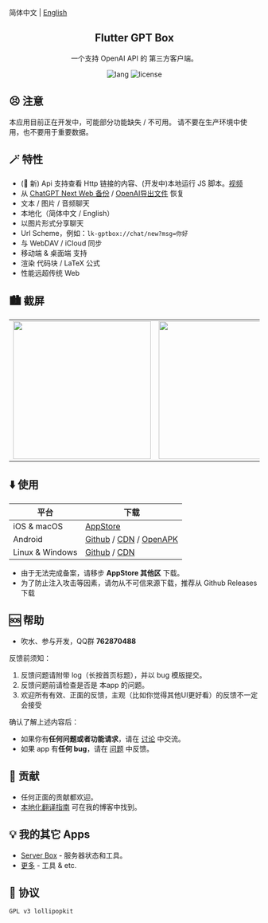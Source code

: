 简体中文 | [English](README.md)

<h2 align="center">Flutter GPT Box</h2>

<p align="center">
一个支持 OpenAI API 的 第三方客户端。
</p>

<!-- Badges-->
<p align="center">
  <img alt="lang" src="https://img.shields.io/badge/lang-dart-pink">
  <img alt="license" src="https://img.shields.io/badge/license-GPLv3-pink">
</p>

## 😣 注意
本应用目前正在开发中，可能部分功能缺失 / 不可用。
请不要在生产环境中使用，也不要用于重要数据。


## 🪄 特性
- (🥳 新) Api 支持查看 Http 链接的内容、(开发中)本地运行 JS 脚本。[视频](https://cdn.lolli.tech/gptbox/screenshot/tools.mp4)
- 从 [ChatGPT Next Web 备份](https://github.com/ChatGPTNextWeb/ChatGPT-Next-Web) / [OpenAI导出文件](https://chatgpt.com) 恢复
- 文本 / 图片 / 音频聊天
- 本地化（简体中文 / English）
- 以图片形式分享聊天
- Url Scheme，例如：`lk-gptbox://chat/new?msg=你好`
- 与 WebDAV / iCloud 同步
- 移动端 & 桌面端 支持
- 渲染 代码块 / LaTeX 公式
- 性能远超传统 Web


## 🏙️ 截屏
<table>
  <tr>
    <td><img width="277px" src="https://cdn.lolli.tech/gptbox/screenshot/1.jpg"></td>
    <td><img width="277px" src="https://cdn.lolli.tech/gptbox/screenshot/2.jpg"></td>
    <td><img width="277px" src="https://cdn.lolli.tech/gptbox/screenshot/3.jpg"></td>
    <td><img width="277px" src="https://cdn.lolli.tech/gptbox/screenshot/4.jpg"></td>
  </tr>
</table>


## ⬇️ 使用

平台 | 下载
--- | ---
iOS & macOS | [AppStore](https://apps.apple.com/app/id6476033062)
Android | [Github](https://github.com/lollipopkit/flutter_gpt_box/releases) / [CDN](https://cdn.lolli.tech/gptbox/pkg/?order=desc) / [OpenAPK](https://www.openapk.net/gptbox/flutter.gpt.box/)
Linux & Windows | [Github](https://github.com/lollipopkit/flutter_gpt_box/releases) / [CDN](https://cdn.lolli.tech/gptbox/pkg/?order=desc)

- 由于无法完成备案，请移步 **AppStore 其他区** 下载。  
- 为了防止注入攻击等因素，请勿从不可信来源下载，推荐从 Github Releases 下载


## 🆘 帮助

- 吹水、参与开发，QQ群 **762870488**

反馈前须知：
1. 反馈问题请附带 log（长按首页标题），并以 bug 模版提交。
2. 反馈问题前请检查是否是 本app 的问题。
3. 欢迎所有有效、正面的反馈，主观（比如你觉得其他UI更好看）的反馈不一定会接受

确认了解上述内容后：
- 如果你有**任何问题或者功能请求**，请在 [讨论](https://github.com/lollipopkit/flutter_gpt_box/discussions/new/choose) 中交流。
- 如果 app 有**任何 bug**，请在 [问题](https://github.com/lollipopkit/flutter_gpt_box/issues/new) 中反馈。


## 🧱 贡献
- 任何正面的贡献都欢迎。
- [本地化翻译指南](https://blog.lolli.tech/faq/) 可在我的博客中找到。


## 💡 我的其它 Apps
- [Server Box](https://github.com/lollipopkit/flutter_server_box) - 服务器状态和工具。
- [更多](https://github.com/lollipopkit) - 工具 & etc.


## 📝 协议
`GPL v3 lollipopkit`
